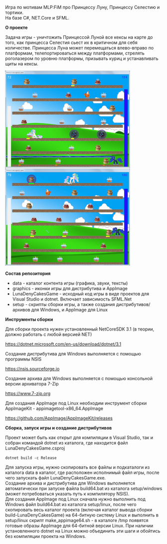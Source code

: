 Игра по мотивам MLP:FiM про Принцессу Луну, Принцессу Селестию и тортики.\
На базе C#, NET.Core и SFML.

**О проекте**

Задача игры - уничтожить Принцессой Луной все кексы на карте до того, 
как принцесса Селестия сьест их в критичном для себя количестве.
Принцесса Луна может перемещаться влево-вправо по платформам,
телепортироваться между платформами, стрелять роголазером по уровню
платформы, призывать куриц и устанавливать щиты на кексы.

![LunaDenyCakesGame](screen1.png) ![LunaDenyCakesGame](screen2.png)

**Состав репозитория**

* data - каталог контента игры (графика, звуки, тексты)
* graphics - иконки игры для дистрибутива и AppImage
* LunaDenyCakesGame - исходный код игры в виде проектов для Visual Studio и dotnet.
Включает зависимость SFML.Net
* setup - скрипты сборки игры, а также создания дистрибутивов/архивов для Windows, 
и AppImage для Linux

**Инструменты сборки**

Для сборки проекта нужен установленный NetCoreSDK 3.1 (в теории, должно работать с любой версией NET)

https://dotnet.microsoft.com/en-us/download/dotnet/3.1

Создание дистрибутива для Windows выполняется с помощью программы NSIS

https://nsis.sourceforge.io

Создание архива для Windows выполняется с помощью консольной версии архиватора 
7-Zip

https://www.7-zip.org

Для создания AppImage под Linux необходим инструмент сборки AppImageKit - 
appimagetool-x86_64.AppImage 

https://github.com/AppImage/AppImageKit/releases

**Сборка, запуск игры и создание дистрибутивов**

Проект может быть как открыт для компиляции в Visual Studio, так и собран командой dotnet 
из каталога, где находится файл LunaDenyCakesGame.csproj

```
dotnet build -c Release
```

Для запуска игры, нужно скопировать все файлы и подкаталоги из каталога data 
в каталог, где расположен исполнимый файл игры, после чего запускать файл 
LunaDenyCakesGame.exe.\
Создание архива и дистрибутива для Windows выполняется автоматически при
запуске файла build64.bat из каталога setup/windows 
(может потребоваться указать путь к компилятору NSIS).\
Для создания AppImage под Linux сначала нужно выполнить под Windows файл build64.bat
из каталога setup/linux, после чего скопировать весь каталог проекта 
(включая каталог вывода сборки build-LunaDenyCakesGame) на 64-битную
систему Linux и выполнить в setup/linux скрипт make_appimage64.sh - в каталоге /tmp
появятся готовые образы AppImage для 64-битной версии Linux.
При наличии установленного dotnet на Linux можно объединить эти шаги и обойтись без
компиляции проекта на Windows.
